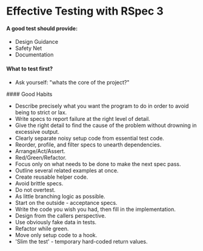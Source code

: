 # Effective Testing with RSpec 3

#### A good test should provide:
  * Design Guidance
  * Safety Net
  * Documentation

#### What to test first?
  * Ask yourself: "whats the core of the project?"
   
#### Good Habits
  * Describe precisely what you want the program to do in order to avoid being to strict or lax.
  * Write specs to report failure at the right level of detail.
  * Give the right detail to find the cause of the problem without drowning in excessive output.
  * Clearly separate noisy setup code from essential test code.
  * Reorder, profile, and filter specs to unearth dependencies.
  * Arrange/Act/Assert.
  * Red/Green/Refactor.
  * Focus only on what needs to be done to make the next spec pass.
  * Outline several related examples at once.
  * Create reusable helper code.
  * Avoid brittle specs.
  * Do not overtest.
  * As little branching logic as possible.
  * Start on the outside - acceptance specs.
  * Write the code you wish you had, then fill in the implementation.
  * Design from the callers perspective.
  * Use obviously fake data in tests.
  * Refactor while green.
  * Move only setup code to a hook.
  * 'Slim the test' - temporary hard-coded return values.
